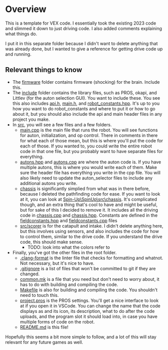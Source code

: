 # Overview

This is a template for VEX code. I essentially took the existing 2023 code and slimmed it down to just driving code. I also added comments explaining what things do.

I put it in this separate folder because I didn't want to delete anything that was already done, but I wanted to give a reference for getting drive code up and running.

## Relevant things to know

* The [firmware](firmware) folder contains firmware (shocking) for the brain. Include this.
* The [include](include) folder contains the library files, such as PROS, okapi, and Littlev (for the auton selection GUI). You want to include these. You see this also includes [api.h](include/api.h), [main.h](include/main.h), and [robot_constants.hpp](include/robot_constants.hpp). It's up to you how you want to do robot_constants and where to put it or how to go about it, but you should also include the api and main header files in any project you make.
* In [src](src), you will see a few files and a few folders.
  * [main.cpp](src/main.cpp) is the main file that runs the robot. You will see functions for auton, initialization, and op control. There in comments in there for what each of those mean, but this is where you'll put the code for each of those. If you wanted to, you could write the entire robot code in that one file, but you probably want to have separate files for everything.
  * [autons.hpp](src/autons.hpp) and [autons.cpp](src/autons.cpp) are where the auton code is. If you have multiple autons, this is where you would write each of them. Make sure the header file has everything you write in the cpp file. You will also likely need to update the auton_selector files to include any additional autons you write.
  * [chassis](src/chassis) is significantly simplied from what was in there before, because I deleted the pathfinding code for ease. If you want to look at it, you can look at [Spin-Up\SpinUp\src\chassis](../../Spin-Up\SpinUp\src\chassis). It's complicated though, and an extra thing that's cool to have and might be useful, but for sake of this I decided to remove it. It includes all the driving code in [chassis.cpp](src/chassis/chassis.cpp) and [chassis.hpp](src/chassis/chassis.hpp). Constants are defined in the [fieldconstants.hpp](src/chassis/fieldconstants.hpp) and [fieldconstants.cpp](src/chassis/fieldconstants.cpp) files
  * [src/scorer](scorer) is for the catapult and intake. I didn't delete anything here, but this involves using sensors, and also includes the code for how to control them, similar to the drive code. If you understand the drive code, this should make sense.
    * TODO: look into what the colors refer to
* Finally, you've got the other files in the root folder.
  * [.clang-format](.clang-format) is the linter file that checks for formatting and whatnot. Not necessary, but it's nice to have.
  * [.gitignore](.gitignore) is a list of files that won't be committed to git if they are changed.
  * [common.mk](common.mk) is a file that you need but don't need to worry about, it has to do with building and compiling the code.
  * [Makefile](Makefile) is also for building and compiling the code. You shouldn't need to touch this.
  * [project.pros](project.pros) is the PROS settings. You'll get a nice interface to look at if you open it in VSCode. You can change the name that the code displays as and its icon, its description, what to do after the code uploads, and the program slot it should load into, in case you have multiple forms of code on the robot.
  * [README.md](README.md) is this file!

Hopefully this seems a bit more simple to follow, and a lot of this will stay relevant for any future games as well.
